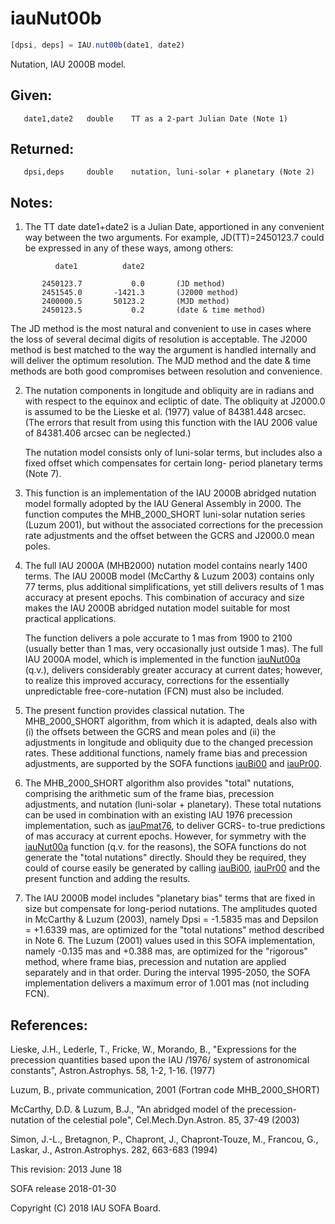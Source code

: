 # iauNut00b

```js
[dpsi, deps] = IAU.nut00b(date1, date2)
```

Nutation, IAU 2000B model.

## Given:
```
   date1,date2   double    TT as a 2-part Julian Date (Note 1)
```

## Returned:
```
   dpsi,deps     double    nutation, luni-solar + planetary (Note 2)
```

## Notes:

1) The TT date date1+date2 is a Julian Date, apportioned in any
   convenient way between the two arguments.  For example,
   JD(TT)=2450123.7 could be expressed in any of these ways,
   among others:

```
          date1          date2

       2450123.7           0.0       (JD method)
       2451545.0       -1421.3       (J2000 method)
       2400000.5       50123.2       (MJD method)
       2450123.5           0.2       (date & time method)
```

   The JD method is the most natural and convenient to use in
   cases where the loss of several decimal digits of resolution
   is acceptable.  The J2000 method is best matched to the way
   the argument is handled internally and will deliver the
   optimum resolution.  The MJD method and the date & time methods
   are both good compromises between resolution and convenience.

2) The nutation components in longitude and obliquity are in radians
   and with respect to the equinox and ecliptic of date.  The
   obliquity at J2000.0 is assumed to be the Lieske et al. (1977)
   value of 84381.448 arcsec.  (The errors that result from using
   this function with the IAU 2006 value of 84381.406 arcsec can be
   neglected.)

   The nutation model consists only of luni-solar terms, but
   includes also a fixed offset which compensates for certain long-
   period planetary terms (Note 7).

3) This function is an implementation of the IAU 2000B abridged
   nutation model formally adopted by the IAU General Assembly in
   2000.  The function computes the MHB_2000_SHORT luni-solar
   nutation series (Luzum 2001), but without the associated
   corrections for the precession rate adjustments and the offset
   between the GCRS and J2000.0 mean poles.

4) The full IAU 2000A (MHB2000) nutation model contains nearly 1400
   terms.  The IAU 2000B model (McCarthy & Luzum 2003) contains only
   77 terms, plus additional simplifications, yet still delivers
   results of 1 mas accuracy at present epochs.  This combination of
   accuracy and size makes the IAU 2000B abridged nutation model
   suitable for most practical applications.

   The function delivers a pole accurate to 1 mas from 1900 to 2100
   (usually better than 1 mas, very occasionally just outside
   1 mas).  The full IAU 2000A model, which is implemented in the
   function [iauNut00a][1] (q.v.), delivers considerably greater accuracy
   at current dates;  however, to realize this improved accuracy,
   corrections for the essentially unpredictable free-core-nutation
   (FCN) must also be included.

5) The present function provides classical nutation.  The
   MHB_2000_SHORT algorithm, from which it is adapted, deals also
   with (i) the offsets between the GCRS and mean poles and (ii) the
   adjustments in longitude and obliquity due to the changed
   precession rates.  These additional functions, namely frame bias
   and precession adjustments, are supported by the SOFA functions
   [iauBi00][2]  and [iauPr00][3].

6) The MHB_2000_SHORT algorithm also provides "total" nutations,
   comprising the arithmetic sum of the frame bias, precession
   adjustments, and nutation (luni-solar + planetary).  These total
   nutations can be used in combination with an existing IAU 1976
   precession implementation, such as [iauPmat76][4],  to deliver GCRS-
   to-true predictions of mas accuracy at current epochs.  However,
   for symmetry with the [iauNut00a][1]  function (q.v. for the reasons),
   the SOFA functions do not generate the "total nutations"
   directly.  Should they be required, they could of course easily
   be generated by calling [iauBi00][2], [iauPr00][3] and the present function
   and adding the results.

7) The IAU 2000B model includes "planetary bias" terms that are
   fixed in size but compensate for long-period nutations.  The
   amplitudes quoted in McCarthy & Luzum (2003), namely
   Dpsi = -1.5835 mas and Depsilon = +1.6339 mas, are optimized for
   the "total nutations" method described in Note 6.  The Luzum
   (2001) values used in this SOFA implementation, namely -0.135 mas
   and +0.388 mas, are optimized for the "rigorous" method, where
   frame bias, precession and nutation are applied separately and in
   that order.  During the interval 1995-2050, the SOFA
   implementation delivers a maximum error of 1.001 mas (not
   including FCN).

## References:

   Lieske, J.H., Lederle, T., Fricke, W., Morando, B., "Expressions
   for the precession quantities based upon the IAU /1976/ system of
   astronomical constants", Astron.Astrophys. 58, 1-2, 1-16. (1977)

   Luzum, B., private communication, 2001 (Fortran code
   MHB_2000_SHORT)

   McCarthy, D.D. & Luzum, B.J., "An abridged model of the
   precession-nutation of the celestial pole", Cel.Mech.Dyn.Astron.
   85, 37-49 (2003)

   Simon, J.-L., Bretagnon, P., Chapront, J., Chapront-Touze, M.,
   Francou, G., Laskar, J., Astron.Astrophys. 282, 663-683 (1994)

This revision:  2013 June 18

SOFA release 2018-01-30

Copyright (C) 2018 IAU SOFA Board.

[1]: iau.nut00a.md
[2]: iau.bi00.md
[3]: iau.pr00.md
[4]: iau.pmat76.md
